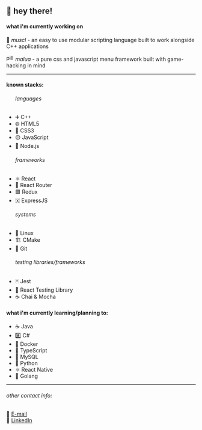 <h2>👋 hey there!</h2>


<h4>what i'm currently working on</h4>

🦾 <i>muscl</i> - an easy to use modular scripting language built to work alongside C++ applications

<img width="20" height="17" src="https://user-images.githubusercontent.com/17851066/213260034-7106851e-74e5-4ec5-a83c-95ce291b356d.png" alt="pill emoji"><i> malua</i> - a pure css and javascript menu framework built with game-hacking in mind

<hr>
<h4>known stacks:</h4>

<ul>
<h6>languages</h6>
  <li>➕ C++</li>
  <li>🌐 HTML5</li>
  <li>🎨 CSS3</li>
  <li>🟡 JavaScript</li>
  <li>🌲 Node.js</li>
<h6>frameworks</h6>
  <li>⚛️ React</li>
  <li>🚦 React Router</li>
  <li>🟪 Redux</li>
  <li>🇽 ExpressJS</li>
<h6>systems</h6>
  <li>🐧 Linux</li>
  <li>🏗 CMake</li>
  <li>🌵 Git</li> 
<h6>testing libraries/frameworks</h6>
  <li>🃏 Jest</li>
  <li>🦑 React Testing Library</li>
  <li>☕ Chai & Mocha</li>
</ul>

<h4>what i'm currently learning/planning to:</h4>
<ul>
  <li>☕ Java</li>
  <li>#️⃣ C#</li>
  <li>🐋 Docker</li>
  <li>🔵 TypeScript</li>
  <li>🐬 MySQL</li>
  <li>🐍 Python</li>
  <li>⚛️ React Native</li>
  <li>🐹 Golang</li>
</ul>

<hr>

<h6>other contact info:</h6>
📧 <a href="mailto:suizld@pm.me">E-mail</a>
<br>
💼 <a href="https://www.linkedin.com/in/otvv/">LinkedIn</a>
